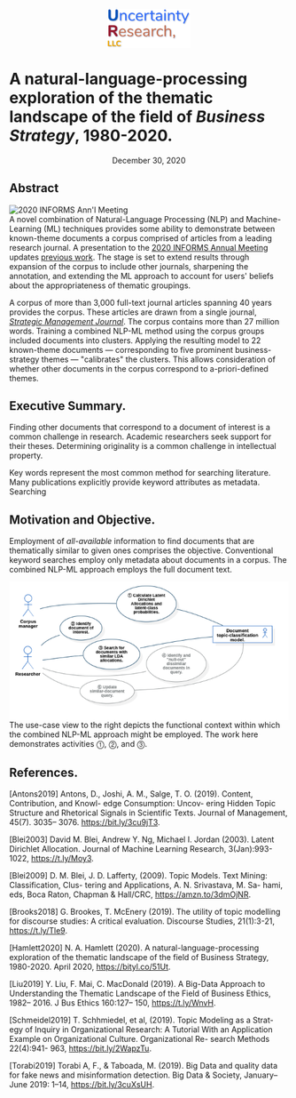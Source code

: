 
<p align="center">
<img width="150" align = "center" src="./graphics/UR_Logo.jpg" >


</p>



# A natural-language-processing exploration of the thematic landscape of the field of *Business Strategy*, 1980-2020.

<p align = "center">
December 30, 2020
</p>

## Abstract

<a  href="https://youtu.be/DRO1xVMoScE" target="_blank">
  <img width="600" align = "right" src="./graphics/201011 INFORMS Ann'l Mtg — CoverChart.png" alt="2020 INFORMS Ann'l Meeting">
  </a>

A novel combination of Natural-Language Processing (NLP) and Machine-Learning (ML) techniques provides some ability to demonstrate between known-theme documents a corpus comprised of articles from a leading research journal. A presentation to the [2020 INFORMS Annual Meeting](http://meetings2.informs.org/wordpress/annual2020/) updates [previous work](https://github.com/hamlett-neil-ur/BizStratTopicAnalysis/blob/master/201229_README_old.md). The stage is set to extend results through expansion of the corpus to include other journals, sharpening the annotation, and extending the ML approach to account for users' beliefs about the appropriateness of thematic groupings.

A corpus of more than 3,000 full-text journal articles spanning 40 years provides the corpus. These articles are drawn from a single journal, [*Strategic Management Journal*](https://onlinelibrary.wiley.com/journal/10970266). The corpus contains more than 27 million words. Training a combined NLP-ML method using the corpus groups included documents into clusters. Applying the resulting model to 22 known-theme documents — corresponding to five prominent business-strategy themes — "calibrates" the clusters. This allows consideration of whether other documents in the corpus correspond to a-priori-defined themes.

## Executive Summary.

Finding other documents that correspond to a document of interest is a common challenge in research. Academic researchers seek support for their theses. Determining originality is a common challenge in intellectual property.

Key words represent the most common method for searching literature. Many publications explicitly provide keyword attributes as metadata. Searching





## Motivation and Objective.

Employment of *all-available* information to find documents that are thematically similar to given ones comprises the objective. Conventional keyword searches employ only metadata about documents in a corpus. The combined NLP-ML approach employs the full document text.

<img width="600" align = "right" src="./graphics/201011 Similar-Doc Query use Case.png" alt="2020 INFORMS Ann'l Meeting">

The use-case view to the right depicts the functional context within which the combined NLP-ML approach might be employed. The work here demonstrates activities ⓵, ⓶, and ⓷.

## References.
<a id="Antons2019">[Antons2019]</a> Antons, D., Joshi, A. M., Salge, T. O. (2019). Content, Contribution, and Knowl- edge Consumption: Uncov- ering Hidden Topic Structure and Rhetorical Signals in Scientific Texts. Journal of Management, 45(7). 3035– 3076. https://bit.ly/3cu9jT3.

<a id="Blei2003">[Blei2003]</a> David M. Blei, Andrew Y. Ng, Michael I. Jordan (2003). Latent Dirichlet Allocation. Journal of Machine Learning Research, 3(Jan):993-1022, https://t.ly/Moy3.

<a id="Blei2009">[Blei2009]</a> D. M. Blei, J. D. Lafferty, (2009). Topic Models. Text Mining: Classification, Clus- tering and Applications, A. N. Srivastava, M. Sa- hami, eds, Boca Raton, Chapman & Hall/CRC, https://amzn.to/3dmOjNR.

<a id="Brooks2018">[Brooks2018]</a> G. Brookes, T. McEnery (2019). The utility of topic modelling for discourse studies: A critical evaluation. Discourse Studies, 21(1):3-21, https://t.ly/Tle9.

<a id="Hamlett2020">[Hamlett2020]</a> N. A. Hamlett (2020). A natural-language-processing exploration of the thematic landscape of the field of Business Strategy, 1980-2020. April 2020, https://bityl.co/51Ut.  

<a id="Liu2019">[Liu2019]</a> Y. Liu, F. Mai, C. MacDonald (2019). A Big-Data Approach to Understanding the Thematic Landscape of the Field of Business Ethics, 1982– 2016. J Bus Ethics 160:127– 150, https://t.ly/WnvH.

<a id="Schmeidel2019">[Schmeidel2019]</a> T. Schhmiedel, et al, (2019). Topic Modeling as a Strat- egy of Inquiry in Organizational Research: A Tutorial With an Application Example on Organizational Culture. Organizational Re- search Methods 22(4):941- 963, https://bit.ly/2WapzTu.

<a id="Torabi2019">[Torabi2019]</a> Torabi A, F., & Taboada, M. (2019). Big Data and quality data for fake news and misinformation detection. Big Data & Society, January–June 2019: 1–14, https://bit.ly/3cuXsUH.
